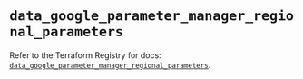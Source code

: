 # `data_google_parameter_manager_regional_parameters`

Refer to the Terraform Registry for docs: [`data_google_parameter_manager_regional_parameters`](https://registry.terraform.io/providers/hashicorp/google-beta/6.38.0/docs/data-sources/google_parameter_manager_regional_parameters).
